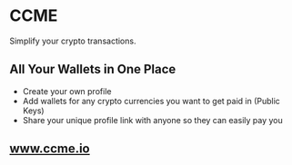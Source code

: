 # CCME

Simplify your crypto transactions.

## All Your Wallets in One Place

- Create your own profile
- Add wallets for any crypto currencies you want to get paid in (Public Keys)
- Share your unique profile link with anyone so they can easily pay you

## www.ccme.io